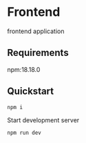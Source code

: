 # Frontend

frontend application

## Requirements

npm:18.18.0

## Quickstart

```npm
npm i
```

Start development server

```
npm run dev
```
